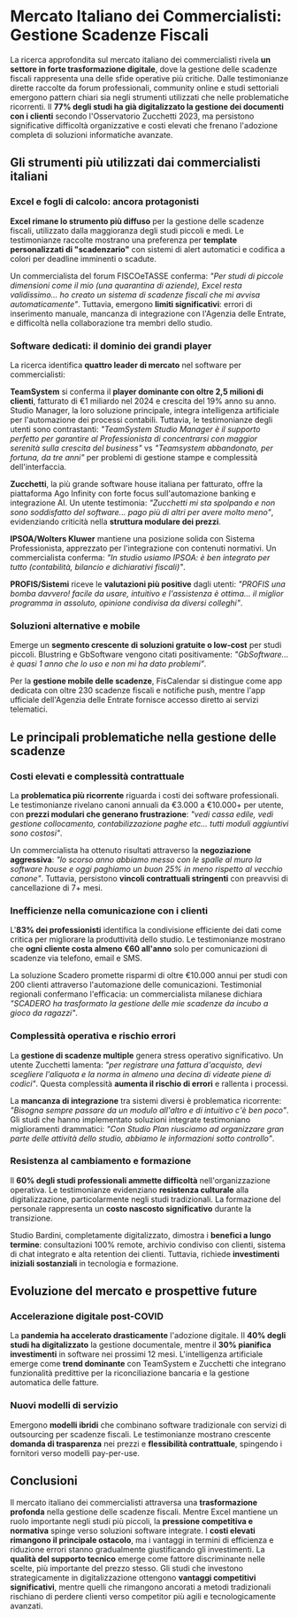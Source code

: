# Mercato Italiano dei Commercialisti: Gestione Scadenze Fiscali

La ricerca approfondita sul mercato italiano dei commercialisti rivela **un settore in forte trasformazione digitale**, dove la gestione delle scadenze fiscali rappresenta una delle sfide operative più critiche. Dalle testimonianze dirette raccolte da forum professionali, community online e studi settoriali emergono pattern chiari sia negli strumenti utilizzati che nelle problematiche ricorrenti. Il **77% degli studi ha già digitalizzato la gestione dei documenti con i clienti** secondo l'Osservatorio Zucchetti 2023, ma persistono significative difficoltà organizzative e costi elevati che frenano l'adozione completa di soluzioni informatiche avanzate.

## Gli strumenti più utilizzati dai commercialisti italiani

### Excel e fogli di calcolo: ancora protagonisti

**Excel rimane lo strumento più diffuso** per la gestione delle scadenze fiscali, utilizzato dalla maggioranza degli studi piccoli e medi. Le testimonianze raccolte mostrano una preferenza per **template personalizzati di "scadenzario"** con sistemi di alert automatici e codifica a colori per deadline imminenti o scadute.

Un commercialista del forum FISCOeTASSE conferma: *"Per studi di piccole dimensioni come il mio (una quarantina di aziende), Excel resta validissimo... ho creato un sistema di scadenze fiscali che mi avvisa automaticamente"*. Tuttavia, emergono **limiti significativi**: errori di inserimento manuale, mancanza di integrazione con l'Agenzia delle Entrate, e difficoltà nella collaborazione tra membri dello studio.

### Software dedicati: il dominio dei grandi player

La ricerca identifica **quattro leader di mercato** nel software per commercialisti:

**TeamSystem** si conferma il **player dominante con oltre 2,5 milioni di clienti**, fatturato di €1 miliardo nel 2024 e crescita del 19% anno su anno. Studio Manager, la loro soluzione principale, integra intelligenza artificiale per l'automazione dei processi contabili. Tuttavia, le testimonianze degli utenti sono contrastanti: *"TeamSystem Studio Manager è il supporto perfetto per garantire al Professionista di concentrarsi con maggior serenità sulla crescita del business"* vs *"Teamsystem abbandonato, per fortuna, da tre anni"* per problemi di gestione stampe e complessità dell'interfaccia.

**Zucchetti**, la più grande software house italiana per fatturato, offre la piattaforma Ago Infinity con forte focus sull'automazione banking e integrazione AI. Un utente testimonia: *"Zucchetti mi sta spolpando e non sono soddisfatto del software... pago più di altri per avere molto meno"*, evidenziando criticità nella **struttura modulare dei prezzi**.

**IPSOA/Wolters Kluwer** mantiene una posizione solida con Sistema Professionista, apprezzato per l'integrazione con contenuti normativi. Un commercialista conferma: *"In studio usiamo IPSOA: è ben integrato per tutto (contabilità, bilancio e dichiarativi fiscali)"*.

**PROFIS/Sistemi** riceve le **valutazioni più positive** dagli utenti: *"PROFIS una bomba davvero! facile da usare, intuitivo e l'assistenza è ottima... il miglior programma in assoluto, opinione condivisa da diversi colleghi"*.

### Soluzioni alternative e mobile

Emerge un **segmento crescente di soluzioni gratuite o low-cost** per studi piccoli. Blustring e GbSoftware vengono citati positivamente: *"GbSoftware... è quasi 1 anno che lo uso e non mi ha dato problemi"*.

Per la **gestione mobile delle scadenze**, FisCalendar si distingue come app dedicata con oltre 230 scadenze fiscali e notifiche push, mentre l'app ufficiale dell'Agenzia delle Entrate fornisce accesso diretto ai servizi telematici.

## Le principali problematiche nella gestione delle scadenze

### Costi elevati e complessità contrattuale

La **problematica più ricorrente** riguarda i costi dei software professionali. Le testimonianze rivelano canoni annuali da €3.000 a €10.000+ per utente, con **prezzi modulari che generano frustrazione**: *"vedi cassa edile, vedi gestione collocamento, contabilizzazione paghe etc... tutti moduli aggiuntivi sono costosi"*.

Un commercialista ha ottenuto risultati attraverso la **negoziazione aggressiva**: *"lo scorso anno abbiamo messo con le spalle al muro la software house e oggi paghiamo un buon 25% in meno rispetto al vecchio canone"*. Tuttavia, persistono **vincoli contrattuali stringenti** con preavvisi di cancellazione di 7+ mesi.

### Inefficienze nella comunicazione con i clienti

L'**83% dei professionisti** identifica la condivisione efficiente dei dati come critica per migliorare la produttività dello studio. Le testimonianze mostrano che **ogni cliente costa almeno €60 all'anno** solo per comunicazioni di scadenze via telefono, email e SMS.

La soluzione Scadero promette risparmi di oltre €10.000 annui per studi con 200 clienti attraverso l'automazione delle comunicazioni. Testimonial regionali confermano l'efficacia: un commercialista milanese dichiara *"SCADERO ha trasformato la gestione delle mie scadenze da incubo a gioco da ragazzi"*.

### Complessità operativa e rischio errori

La **gestione di scadenze multiple** genera stress operativo significativo. Un utente Zucchetti lamenta: *"per registrare una fattura d'acquisto, devi scegliere l'aliquota e la norma in almeno una decina di videate piene di codici"*. Questa complessità **aumenta il rischio di errori** e rallenta i processi.

La **mancanza di integrazione** tra sistemi diversi è problematica ricorrente: *"Bisogna sempre passare da un modulo all'altro e di intuitivo c'è ben poco"*. Gli studi che hanno implementato soluzioni integrate testimoniano miglioramenti drammatici: *"Con Studio Plan riusciamo ad organizzare gran parte delle attività dello studio, abbiamo le informazioni sotto controllo"*.

### Resistenza al cambiamento e formazione

Il **60% degli studi professionali ammette difficoltà** nell'organizzazione operativa. Le testimonianze evidenziano **resistenza culturale** alla digitalizzazione, particolarmente negli studi tradizionali. La formazione del personale rappresenta un **costo nascosto significativo** durante la transizione.

Studio Bardini, completamente digitalizzato, dimostra i **benefici a lungo termine**: consultazioni 100% remote, archivio condiviso con clienti, sistema di chat integrato e alta retention dei clienti. Tuttavia, richiede **investimenti iniziali sostanziali** in tecnologia e formazione.

## Evoluzione del mercato e prospettive future

### Accelerazione digitale post-COVID

La **pandemia ha accelerato drasticamente** l'adozione digitale. Il **40% degli studi ha digitalizzato** la gestione documentale, mentre il **30% pianifica investimenti** in software nei prossimi 12 mesi. L'intelligenza artificiale emerge come **trend dominante** con TeamSystem e Zucchetti che integrano funzionalità predittive per la riconciliazione bancaria e la gestione automatica delle fatture.

### Nuovi modelli di servizio

Emergono **modelli ibridi** che combinano software tradizionale con servizi di outsourcing per scadenze fiscali. Le testimonianze mostrano crescente **domanda di trasparenza** nei prezzi e **flessibilità contrattuale**, spingendo i fornitori verso modelli pay-per-use.

## Conclusioni

Il mercato italiano dei commercialisti attraversa una **trasformazione profonda** nella gestione delle scadenze fiscali. Mentre Excel mantiene un ruolo importante negli studi più piccoli, la **pressione competitiva e normativa** spinge verso soluzioni software integrate. I **costi elevati rimangono il principale ostacolo**, ma i vantaggi in termini di efficienza e riduzione errori stanno gradualmente giustificando gli investimenti. La **qualità del supporto tecnico** emerge come fattore discriminante nelle scelte, più importante del prezzo stesso. Gli studi che investono strategicamente in digitalizzazione ottengono **vantaggi competitivi significativi**, mentre quelli che rimangono ancorati a metodi tradizionali rischiano di perdere clienti verso competitor più agili e tecnologicamente avanzati.